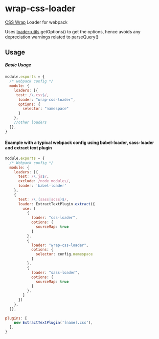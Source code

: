 # wrap-css-loader
[CSS Wrap](https://github.com/benignware/css-wrap) Loader for webpack

Uses [loader-utils](https://github.com/webpack/loader-utils).getOptions() to get the options, hence avoids any depreciation warnings related to parseQuery()

## Usage

##### Basic Usage
```javascript
module.exports = {
  /* webpack config */
  module: {
    loaders: [{
     test: /\.css$/,
      loader: "wrap-css-loader",
      options: {
        selector: "namespace"
      }
    },
    //other loaders
  ]},
}
```

#### Example with a typical webpack config using babel-loader, sass-loader and extract text plugin

```javascript
module.exports = {
  /* Webpack config */
  module: {
    loaders: [{
      test: /\.js$/,
      exclude: /node_modules/,
      loader: 'babel-loader'
    },
    {
      test: /\.(sass|scss)$/,
      loader: ExtractTextPlugin.extract({
        use: [
          {
            loader: "css-loader",
            options: {
              sourceMap: true
            }
          },
          {
            loader: "wrap-css-loader",
            options: {
              selector: config.namespace
            }
          },          
          {
            loader: "sass-loader",
            options: {
              sourceMap: true
            }
          },
        ]
      })
    },
  ]},
  
plugins: [
    new ExtractTextPlugin('[name].css'),
  ],
}
```
